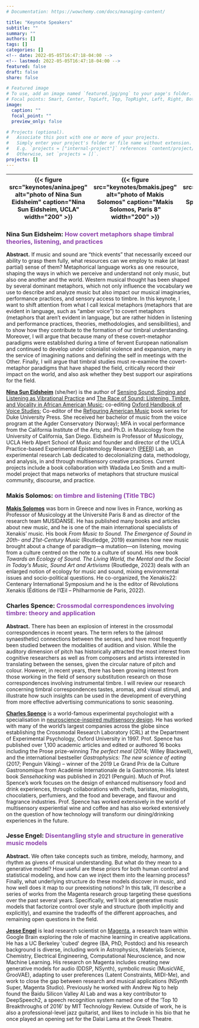 ```yaml
---
# Documentation: https://wowchemy.com/docs/managing-content/

title: "Keynote Speakers"
subtitle: ""
summary: ""
authors: []
tags: []
categories: []
<!-- date: 2022-05-05T16:47:18-04:00 -->
<!-- lastmod: 2022-05-05T16:47:18-04:00 -->
featured: false
draft: false
share: false

# Featured image
# To use, add an image named `featured.jpg/png` to your page's folder.
# Focal points: Smart, Center, TopLeft, Top, TopRight, Left, Right, BottomLeft, Bottom, BottomRight.
image:
  caption: ""
  focal_point: ""
  preview_only: false

# Projects (optional).
#   Associate this post with one or more of your projects.
#   Simply enter your project's folder or file name without extension.
#   E.g. `projects = ["internal-project"]` references `content/project/deep-learning/index.md`.
#   Otherwise, set `projects = []`.
projects: []
---
```


<center>

| {{< figure src="keynotes/anina.jpeg" alt="photo of Nina Sun Eidsheim" caption="Nina Sun Eidsheim, UCLA" width="200" >}} | {{< figure src="keynotes/bmakis.jpeg" alt="photo of Makis Solomos" caption="Makis Solomos, Paris 8" width="200" >}} | {{< figure src="keynotes/charles.jpeg" alt="photo of Charles Spence" caption="Charles Spence, Oxford" width="200" >}} | {{< figure src="keynotes/jesse.jpeg" alt="photo of Jesse Engel" caption="Jesse Engel, Google" width="200" >}} |
| :---------------------------------------------------------------------------------------------------------------------: | :-----------------------------------------------------------------------------------------------------------------: | :-------------------------------------------------------------------------------------------------------------------: | :-----------------------------------------------------------------------------------------------------------: |

</center>

### Nina Sun Eidsheim: <span style="color:#8E44AD">How covert metaphors shape timbral theories, listening, and practices</span>

**Abstract.** If music and sound are “thick events” that necessarily exceed our ability to grasp them fully, what resources can we employ to make (at least partial) sense of them? Metaphorical language works as one resource, shaping the ways in which we perceive and understand not only music, but also one another and the world. Western musical thought has been shaped by several dominant metaphors, which not only influence the vocabulary we use to describe and analyze music but also impact our musical imaginaries, performance practices, and sensory access to timbre. In this keynote, I want to shift attention from what I call lexical metaphors (metaphors that are evident in language, such as “amber voice”) to covert metaphors (metaphors that aren’t evident in language, but are rather hidden in listening and performance practices, theories, methodologies, and sensibilities), and to show how they contribute to the formation of our timbral understanding. Moreover, I will argue that because many of these covert-metaphor paradigms were established during a time of fervent European nationalism and continued to develop under colonialist violence and expansion, many in the service of imagining nations and defining the self in meetings with the Other. Finally, I will argue that timbral studies must re-examine the covert-metaphor paradigms that have shaped the field, critically record their impact on the world, and also ask whether they best support our aspirations for the field.

[**Nina Sun Eidsheim**](https://schoolofmusic.ucla.edu/people/nina-eidsheim/) (she/her) is the author of [Sensing Sound: Singing and Listening as Vibrational Practice](https://www.dukeupress.edu/sensing-sound) and [The Race of Sound: Listening, Timbre, and Vocality in African American Music](https://escholarship.org/uc/item/9sn4k8dr); co-editing [Oxford Handbook of Voice Studies](https://academic.oup.com/edited-volume/28026); Co-editor of the [Refiguring American Music](https://www.dukeupress.edu/series/Refiguring-American-Music) book series for Duke University Press. She received her bachelor of music from the voice program at the Agder Conservatory (Norway); MFA in vocal performance from the California Institute of the Arts; and Ph.D. in Musicology from the University of California, San Diego. Eidsheim is Professor of Musicology, UCLA Herb Alpert School of Music and founder and director of the UCLA Practice-based Experimental Epistemology Research ([PEER](https://www.instagram.com/peerlabucla/)) Lab, an experimental research Lab dedicated to decolonializing data, methodology, and analysis, in and through multisensory creative practices. Current projects include a book collaboration with Wadada Leo Smith and a multi-model project that maps networks of metaphors that structure musical community, discourse, and practice.

### Makis Solomos: <span style="color:#8E44AD">on timbre and listening (Title TBC)</span>

[**Makis Solomos**](https://musidanse.univ-paris8.fr/makis-solomos) was born in Greece and now lives in France, working as Professor of Musicology at the Université Paris 8 and as director of the research team MUSIDANSE. He has published many books and articles about new music, and he is one of the main international specialists of Xenakis’ music. His book _From Music to Sound. The Emergence of Sound in 20th- and 21st-Century Music_ (Routledge, 2019) examines how new music brought about a change of paradigm—a mutation—on listening, moving from a culture centred on the note to a culture of sound. His new book _Towards an Ecology of Sound. The Living World, the Mental and the Social in Today’s Music, Sound Art and Artivisms_ (Routledge, 2023) deals with an enlarged notion of ecology for music and sound, mixing environmental issues and socio-political questions. He co-organized, the Xenakis22: Centenary International Symposium and he is the editor of Révolutions Xenakis (Éditions de l’Œil – Philharmonie de Paris, 2022).

### Charles Spence: <span style="color:#8E44AD">Crossmodal correspondences involving timbre: theory and application</span>
  
**Abstract.** There has been an explosion of interest in the crossmodal correspondences in recent years. The term refers to the (almost synaesthetic) connections between the senses, and have most frequently been studied between the modalities of audition and vision. While the auditory dimension of pitch has historically attracted the most interest from cognitive researchers as well as from composers and artists interested in translating between the senses, given the circular nature of pitch and colour. However, in recent years, there has been growing interest from those working in the field of sensory substitution research on those correspondences involving instrumental timbre. I will review our research concerning timbral correspondences tastes, aromas, and visual stimuli, and illustrate how such insights can be used in the development of everything from more effective advertising communications to sonic seasoning.

[**Charles Spence**](https://www.psy.ox.ac.uk/people/charles-spence) is a world-famous experimental psychologist with a specialisation in [neuroscience-inspired multisensory design](https://vimeo.com/170509976). He has worked with many of the world’s largest companies across the globe since establishing the Crossmodal Research Laboratory (CRL) at the Department of Experimental Psychology, Oxford University in 1997. Prof. Spence has published over 1,100 academic articles and edited or authored 16 books including the Prose prize-winning _The perfect meal_ (2014; Willey Blackwell), and the international bestseller _Gastrophysics: The new science of eating_ (2017; Penguin Viking) – winner of the 2019 Le Grand Prix de la Culture Gastronomique from Académie Internationale de la Gastronomie. His latest book _Sensehacking_ was published in 2021 (Penguin). Much of Prof. Spence’s work focuses on the design of enhanced multisensory food and drink experiences, through collaborations with chefs, baristas, mixologists, chocolatiers, perfumiers, and the food and beverage, and flavour and fragrance industries. Prof. Spence has worked extensively in the world of multisensory experiential wine and coffee and has also worked extensively on the question of how technology will transform our dining/drinking experiences in the future.

### Jesse Engel: <span style="color:#8E44AD">Disentangling style and structure in generative music models</span>

**Abstract.** We often take concepts such as timbre, melody, harmony, and rhythm as givens of musical understanding. But what do they mean to a generative model? How useful are these priors for both human control and statistical modeling, and how can we inject them into the learning process? Finally, what underlying structure do these models discover in music, and how well does it map to our preexisting notions? In this talk, I’ll describe a series of works from the Magenta research group targeting these questions over the past several years. Specifically, we’ll look at generative music models that factorize control over style and structure (both implicitly and explicitly), and examine the tradeoffs of the different approaches, and remaining open questions in the field.

[**Jesse Engel**](https://research.google/people/JesseEngel/) is lead research scientist on [Magenta](https://magenta.tensorflow.org/), a research team within Google Brain exploring the role of machine learning in creative applications. He has a UC Berkeley 'cubed' degree (BA, PhD, Postdoc) and his research background is diverse, including work in Astrophysics, Materials Science, Chemistry, Electrical Engineering, Computational Neuroscience, and now Machine Learning. His research on Magenta includes creating new generative models for audio (DDSP, NSynth), symbolic music (MusicVAE, GrooVAE), adapting to user preferences (Latent Constraints, MIDI-Me), and work to close the gap between research and musical applications (NSynth Super, Magenta Studio). Previously he worked with Andrew Ng to help found the Baidu Silicon Valley AI Lab and was a key contributor to DeepSpeech2, a speech recognition system named one of the ‘Top 10 Breakthroughs of 2016’ by MIT Technology Review. Outside of work, he is also a professional-level jazz guitarist, and likes to include in his bio that he once played an opening set for the Dalai Lama at the Greek Theatre.
